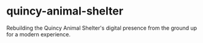# quincy-animal-shelter
Rebuilding the Quincy Animal Shelter's digital presence from the ground up for a modern experience.
